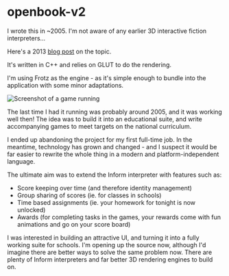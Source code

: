 openbook-v2
===========

I wrote this in ~2005. I'm not aware of any earlier 3D interactive fiction interpreters...

Here's a 2013 [blog post](http://instantiatorgratification.blogspot.co.uk/2013/10/text-adventures-in-3d.html) on the topic.

It's written in C++ and relies on GLUT to do the rendering.

I'm using Frotz as the engine - as it's simple enough to bundle into the application with some minor adaptations.

![Screenshot of a game running](https://github.com/instantiator/openbook-v2/blob/master/docs/screenshots/openbook2/openbook2-spoiler10.PNG?raw=true)

The last time I had it running was probably around 2005, and it was working well then! The idea was to build it into an educational suite, and write accompanying games to meet targets on the national curriculum.

I ended up abandoning the project for my first full-time job. In the meantime, technology has grown and changed - and I suspect it would be far easier to rewrite the whole thing in a modern and platform-independent language.

The ultimate aim was to extend the Inform interpreter with features such as:

* Score keeping over time (and therefore identity management)
* Group sharing of scores (ie. for classes in schools)
* Time based assignments (ie. your homework for tonight is now unlocked)
* Awards (for completing tasks in the games, your rewards come with fun animations and go on your score board)

I was interested in building an attractive UI, and turning it into a fully working suite for schools. I'm opening up the source now, although I'd imagine there are better ways to solve the same problem now. There are plenty of Inform interpreters and far better 3D rendering engines to build on.
